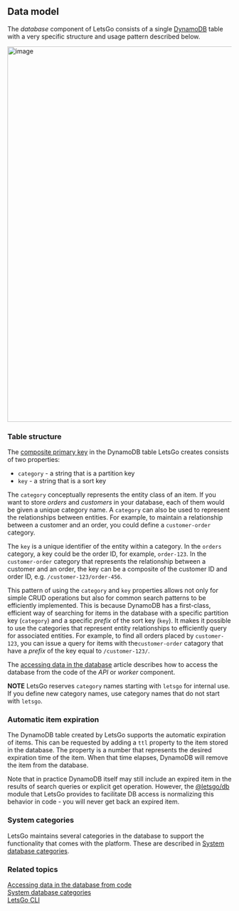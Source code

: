 ## Data model

The _database_ component of LetsGo consists of a single [DynamoDB](https://aws.amazon.com/pm/dynamodb) table with a very specific structure and usage pattern described below.

<img width="844" alt="image" src="https://github.com/tjanczuk/letsgo/assets/822369/490eda3c-e494-4958-9749-252c8ed8fe31">

### Table structure

The [composite primary key](https://aws.amazon.com/blogs/database/choosing-the-right-dynamodb-partition-key/) in the DynamoDB table LetsGo creates consists of two properties:

- `category` - a string that is a partition key
- `key` - a string that is a sort key

The `category` conceptually represents the entity class of an item. If you want to store _orders_ and _customers_ in your database, each of them would be given a unique category name. A `category` can also be used to represent the relationships between entities. For example, to maintain a relationship between a customer and an order, you could define a `customer-order` category.

The `key` is a unique identifier of the entity within a category. In the `orders` category, a key could be the order ID, for example, `order-123`. In the `customer-order` category that represents the relationship between a customer and an order, the key can be a composite of the customer ID and order ID, e.g. `/customer-123/order-456`.

This pattern of using the `category` and `key` properties allows not only for simple CRUD operations but also for common search patterns to be efficiently implemented. This is because DynamoDB has a first-class, efficient way of searching for items in the database with a specific partition key (`category`) and a specific _prefix_ of the sort key (`key`). It makes it possible to use the categories that represent entity relationships to efficiently query for associated entities. For example, to find all orders placed by `customer-123`, you can issue a query for items with the`customer-order` catagory that have a _prefix_ of the key equal to `/customer-123/`.

The [accessing data in the database](../how-to/access-data-in-the-database-from-code.md) article describes how to access the database from the code of the _API_ or _worker_ component.

**NOTE** LetsGo reserves `category` names starting with `letsgo` for internal use. If you define new category names, use category names that do not start with `letsgo`.

### Automatic item expiration

The DynamoDB table created by LetsGo supports the automatic expiration of items. This can be requested by adding a `ttl` property to the item stored in the database. The property is a number that represents the desired expiration time of the item. When that time elapses, DynamoDB will remove the item from the database.

Note that in practice DynamoDB itself may still include an expired item in the results of search queries or explicit get operation. However, the [@letsgo/db](../reference/letsgo-db/README.md) module that LetsGo provides to facilitate DB access is normalizing this behavior in code - you will never get back an expired item.

### System categories

LetsGo maintains several categories in the database to support the functionality that comes with the platform. These are described in [System database categories](../reference/system-database-categories.md).

### Related topics

[Accessing data in the database from code](../how-to/access-data-in-the-database-from-code.md)  
[System database categories](../reference/system-database-categories.md)  
[LetsGo CLI](../reference/letsgo-cli.md)
